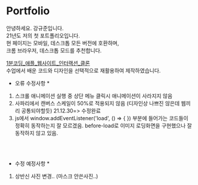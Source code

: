 # Portfolio
안녕하세요. 강규준입니다.<br>
21년도 저의 첫 포트폴리오입니다.
<br>
현 페이지는 모바일, 데스크톱 모든 버전에 호환하며,<br>
크롬 브라우저, 데스크톱 모드를 추천합니다.

<a href="https://inf.run/BYWA" target="_blank">1분코딩_애플_웹사이트_인터랙션_클론</a><br>
수업에서 배운 코드와 디자인을 선택적으로 재활용하여 제작하였습니다.



* 오류 수정사항 *
1. 스크롤 애니메이션 실행 중 상단 메뉴 클릭시 애니메이션이 사라지지 않음
2. 사파리에서 캔버스 스케일이 50%로 적용되지 않음 (디자인상 나쁘진 않은데 웹끼리 공통되야할듯)
  21.12.30=> 수정완료
3. js에서 window.addEventListener('load', () => {
}) 부분에 들어가는 코드들이 정확히 동작하는지 잘 모르겠음. before-load로 이미지 로딩화면을 구현했으나 잘 동작하지 않고 있음.

<br>
<br>

* 수정 예정사항 *
1. 상반신 사진 변경.. (마스크 안쓴사진..)
